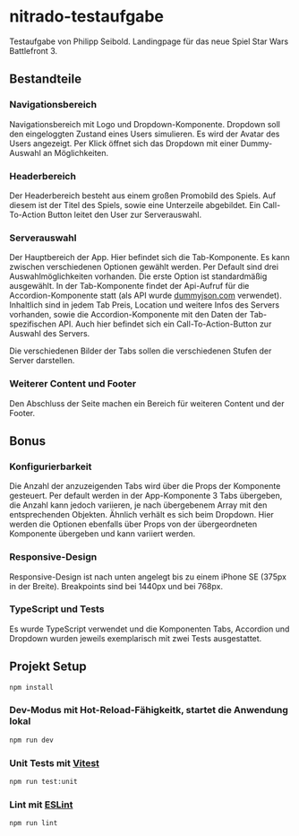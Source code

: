 # nitrado-testaufgabe

Testaufgabe von Philipp Seibold.
Landingpage für das neue Spiel Star Wars Battlefront 3.

## Bestandteile

### Navigationsbereich

Navigationsbereich mit Logo und Dropdown-Komponente. Dropdown soll den eingeloggten Zustand eines Users simulieren. Es wird der Avatar des Users angezeigt. Per Klick öffnet sich das Dropdown mit einer Dummy-Auswahl an Möglichkeiten.

### Headerbereich

Der Headerbereich besteht aus einem großen Promobild des Spiels. Auf diesem ist der Titel des Spiels, sowie eine Unterzeile abgebildet. Ein Call-To-Action Button leitet den User zur Serverauswahl.

### Serverauswahl

Der Hauptbereich der App. Hier befindet sich die Tab-Komponente. Es kann zwischen verschiedenen Optionen gewählt werden. Per Default sind drei Auswahlmöglichkeiten vorhanden. Die erste Option ist standardmäßig ausgewählt. In der Tab-Komponente findet der Api-Aufruf für die Accordion-Komponente statt (als API wurde [dummyjson.com](https://dummyjson.com) verwendet). Inhaltlich sind in jedem Tab Preis, Location und weitere Infos des Servers vorhanden, sowie die Accordion-Komponente mit den Daten der Tab-spezifischen API. Auch hier befindet sich ein Call-To-Action-Button zur Auswahl des Servers.

Die verschiedenen Bilder der Tabs sollen die verschiedenen Stufen der Server darstellen.

### Weiterer Content und Footer

Den Abschluss der Seite machen ein Bereich für weiteren Content und der Footer.

## Bonus

### Konfigurierbarkeit

Die Anzahl der anzuzeigenden Tabs wird über die Props der Komponente gesteuert. Per default werden in der App-Komponente 3 Tabs übergeben, die Anzahl kann jedoch variieren, je nach übergebenem Array mit den entsprechenden Objekten.
Ähnlich verhält es sich beim Dropdown. Hier werden die Optionen ebenfalls über Props von der übergeordneten Komponente übergeben und kann variiert werden.

### Responsive-Design

Responsive-Design ist nach unten angelegt bis zu einem iPhone SE (375px in der Breite). Breakpoints sind bei 1440px und bei 768px.

### TypeScript und Tests

Es wurde TypeScript verwendet und die Komponenten Tabs, Accordion und Dropdown wurden jeweils exemplarisch mit zwei Tests ausgestattet.

## Projekt Setup

```sh
npm install
```

### Dev-Modus mit Hot-Reload-Fähigkeitk, startet die Anwendung lokal

```sh
npm run dev
```

### Unit Tests mit [Vitest](https://vitest.dev/)

```sh
npm run test:unit
```

### Lint mit [ESLint](https://eslint.org/)

```sh
npm run lint
```
